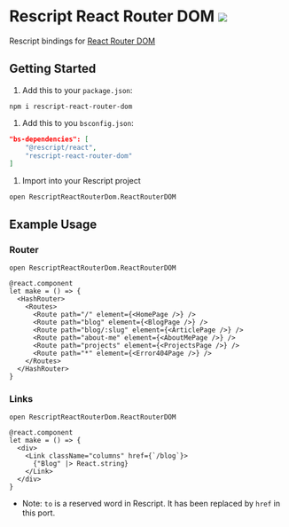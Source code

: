 # Rescript React Router DOM [![](https://img.shields.io/npm/v/rescript-react-router-dom.svg?logo=rescript)](https://www.npmjs.com/package/rescript-react-router-dom)
Rescript bindings for [React Router DOM](https://www.npmjs.com/package/react-router-dom)

## Getting Started

1. Add this to your `package.json`:
```
npm i rescript-react-router-dom
```
1. Add this to you `bsconfig.json`:
```json
"bs-dependencies": [
    "@rescript/react",
    "rescript-react-router-dom"
]
```
1. Import into your Rescript project
```rescript
open RescriptReactRouterDom.ReactRouterDOM
```

## Example Usage

### Router
```rescript
open RescriptReactRouterDom.ReactRouterDOM

@react.component
let make = () => {
  <HashRouter>
    <Routes>
      <Route path="/" element={<HomePage />} />
      <Route path="blog" element={<BlogPage />} />
      <Route path="blog/:slug" element={<ArticlePage />} />
      <Route path="about-me" element={<AboutMePage />} />
      <Route path="projects" element={<ProjectsPage />} />
      <Route path="*" element={<Error404Page />} />
    </Routes>
  </HashRouter>
}
```

### Links
```rescript
open RescriptReactRouterDom.ReactRouterDOM

@react.component
let make = () => {
  <div>
    <Link className="columns" href={`/blog`}>
      {"Blog" |> React.string}
    </Link>
  </div>
}
```
* Note: `to` is a reserved word in Rescript. It has been replaced by `href` in this port.
